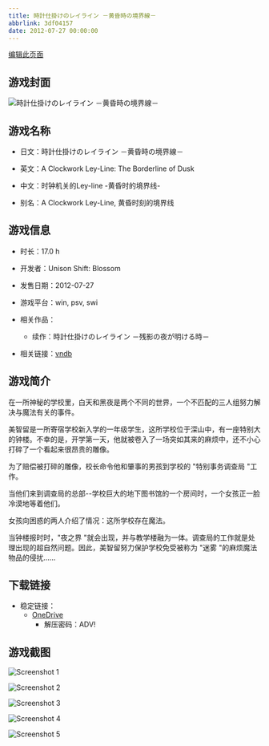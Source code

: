 ```yaml
---
title: 時計仕掛けのレイライン －黄昏時の境界線－
abbrlink: 3df04157
date: 2012-07-27 00:00:00
---
```

[编辑此页面](https://github.com/ACG-3/ADV3-source/blob/main/source/_posts/games/%E6%99%82%E8%A8%88%E4%BB%95%E6%8E%9B%E3%81%91%E3%81%AE%E3%83%AC%E3%82%A4%E3%83%A9%E3%82%A4%E3%83%B3%20%EF%BC%8D%E9%BB%84%E6%98%8F%E6%99%82%E3%81%AE%E5%A2%83%E7%95%8C%E7%B7%9A%EF%BC%8D.md)

## 游戏封面

![時計仕掛けのレイライン －黄昏時の境界線－](https://pan.timero.xyz/onedrive/img_lib_001/%E6%99%82%E8%A8%88%E4%BB%95%E6%8E%9B%E3%81%91%E3%81%AE%E3%83%AC%E3%82%A4%E3%83%A9%E3%82%A4%E3%83%B3%20%EF%BC%8D%E9%BB%84%E6%98%8F%E6%99%82%E3%81%AE%E5%A2%83%E7%95%8C%E7%B7%9A%EF%BC%8D_cover.avif)


## 游戏名称

- 日文：時計仕掛けのレイライン －黄昏時の境界線－
- 英文：A Clockwork Ley-Line: The Borderline of Dusk
- 中文：时钟机关的Ley-line -黄昏时的境界线-

- 别名：A Clockwork Ley-Line, 黄昏时刻的境界线


## 游戏信息

- 时长：17.0 h
- 开发者：Unison Shift: Blossom
- 发售日期：2012-07-27
- 游戏平台：win, psv, swi
- 相关作品：
   - 续作：時計仕掛けのレイライン －残影の夜が明ける時－

- 相关链接：[vndb](https://vndb.org/v10016)


## 游戏简介

在一所神秘的学校里，白天和黑夜是两个不同的世界，一个不匹配的三人组努力解决与魔法有关的事件。

美智留是一所寄宿学校新入学的一年级学生，这所学校位于深山中，有一座特别大的钟楼。不幸的是，开学第一天，他就被卷入了一场突如其来的麻烦中，还不小心打碎了一个看起来很昂贵的雕像。

为了赔偿被打碎的雕像，校长命令他和肇事的男孩到学校的 "特别事务调查局 "工作。

当他们来到调查局的总部--学校巨大的地下图书馆的一个房间时，一个女孩正一脸冷漠地等着他们。

女孩向困惑的两人介绍了情况：这所学校存在魔法。

当钟楼报时时，"夜之界 "就会出现，并与教学楼融为一体。调查局的工作就是处理出现的超自然问题。因此，美智留努力保护学校免受被称为 "迷雾 "的麻烦魔法物品的侵扰......




## 下载链接

- 稳定链接：
    - [OneDrive](https://pan.timero.xyz/onedrive/adv_lib_001/%E6%99%82%E8%A8%88%E4%BB%95%E6%8E%9B%E3%81%91%E3%81%AE%E3%83%AC%E3%82%A4%E3%83%A9%E3%82%A4%E3%83%B3%20%EF%BC%8D%E9%BB%84%E6%98%8F%E6%99%82%E3%81%AE%E5%A2%83%E7%95%8C%E7%B7%9A%EF%BC%8D)
        - 解压密码：ADV!



## 游戏截图


![Screenshot 1](https://pan.timero.xyz/onedrive/img_lib_001/%E6%99%82%E8%A8%88%E4%BB%95%E6%8E%9B%E3%81%91%E3%81%AE%E3%83%AC%E3%82%A4%E3%83%A9%E3%82%A4%E3%83%B3%20%EF%BC%8D%E9%BB%84%E6%98%8F%E6%99%82%E3%81%AE%E5%A2%83%E7%95%8C%E7%B7%9A%EF%BC%8D_Screenshot_1.avif)

![Screenshot 2](https://pan.timero.xyz/onedrive/img_lib_001/%E6%99%82%E8%A8%88%E4%BB%95%E6%8E%9B%E3%81%91%E3%81%AE%E3%83%AC%E3%82%A4%E3%83%A9%E3%82%A4%E3%83%B3%20%EF%BC%8D%E9%BB%84%E6%98%8F%E6%99%82%E3%81%AE%E5%A2%83%E7%95%8C%E7%B7%9A%EF%BC%8D_Screenshot_2.avif)

![Screenshot 3](https://pan.timero.xyz/onedrive/img_lib_001/%E6%99%82%E8%A8%88%E4%BB%95%E6%8E%9B%E3%81%91%E3%81%AE%E3%83%AC%E3%82%A4%E3%83%A9%E3%82%A4%E3%83%B3%20%EF%BC%8D%E9%BB%84%E6%98%8F%E6%99%82%E3%81%AE%E5%A2%83%E7%95%8C%E7%B7%9A%EF%BC%8D_Screenshot_3.avif)

![Screenshot 4](https://pan.timero.xyz/onedrive/img_lib_001/%E6%99%82%E8%A8%88%E4%BB%95%E6%8E%9B%E3%81%91%E3%81%AE%E3%83%AC%E3%82%A4%E3%83%A9%E3%82%A4%E3%83%B3%20%EF%BC%8D%E9%BB%84%E6%98%8F%E6%99%82%E3%81%AE%E5%A2%83%E7%95%8C%E7%B7%9A%EF%BC%8D_Screenshot_4.avif)

![Screenshot 5](https://pan.timero.xyz/onedrive/img_lib_001/%E6%99%82%E8%A8%88%E4%BB%95%E6%8E%9B%E3%81%91%E3%81%AE%E3%83%AC%E3%82%A4%E3%83%A9%E3%82%A4%E3%83%B3%20%EF%BC%8D%E9%BB%84%E6%98%8F%E6%99%82%E3%81%AE%E5%A2%83%E7%95%8C%E7%B7%9A%EF%BC%8D_Screenshot_5.avif)

